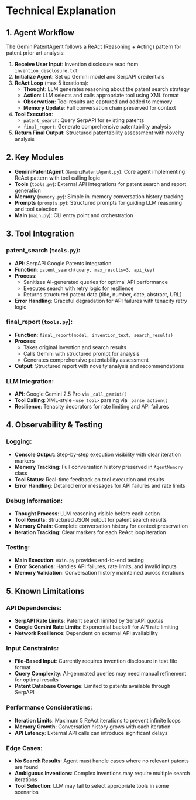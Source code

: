 # Technical Explanation

## 1. Agent Workflow

The GeminiPatentAgent follows a ReAct (Reasoning + Acting) pattern for patent prior art analysis:

1. **Receive User Input**: Invention disclosure read from `invention_disclosure.txt`
2. **Initialize Agent**: Set up Gemini model and SerpAPI credentials
3. **ReAct Loop** (max 5 iterations):
   - **Thought**: LLM generates reasoning about the patent search strategy
   - **Action**: LLM selects and calls appropriate tool using XML format
   - **Observation**: Tool results are captured and added to memory
   - **Memory Update**: Full conversation chain preserved for context
4. **Tool Execution**:
   - `patent_search`: Query SerpAPI for existing patents
   - `final_report`: Generate comprehensive patentability analysis
5. **Return Final Output**: Structured patentability assessment with novelty analysis

## 2. Key Modules

- **GeminiPatentAgent** (`GeminiPatentAgent.py`): Core agent implementing ReAct pattern with tool calling logic
- **Tools** (`tools.py`): External API integrations for patent search and report generation
- **Memory** (`memory.py`): Simple in-memory conversation history tracking
- **Prompts** (`prompts.py`): Structured prompts for guiding LLM reasoning and tool selection
- **Main** (`main.py`): CLI entry point and orchestration

## 3. Tool Integration

### **patent_search** (`tools.py`):
- **API**: SerpAPI Google Patents integration
- **Function**: `patent_search(query, max_results=3, api_key)`
- **Process**: 
  - Sanitizes AI-generated queries for optimal API performance
  - Executes search with retry logic for resilience
  - Returns structured patent data (title, number, date, abstract, URL)
- **Error Handling**: Graceful degradation for API failures with tenacity retry logic

### **final_report** (`tools.py`):
- **Function**: `final_report(model, invention_text, search_results)`
- **Process**: 
  - Takes original invention and search results
  - Calls Gemini with structured prompt for analysis
  - Generates comprehensive patentability assessment
- **Output**: Structured report with novelty analysis and recommendations

### **LLM Integration**:
- **API**: Google Gemini 2.5 Pro via `_call_gemini()`
- **Tool Calling**: XML-style `<use_tool>` parsing via `_parse_action()`
- **Resilience**: Tenacity decorators for rate limiting and API failures

## 4. Observability & Testing

### **Logging**:
- **Console Output**: Step-by-step execution visibility with clear iteration markers
- **Memory Tracking**: Full conversation history preserved in `AgentMemory` class
- **Tool Status**: Real-time feedback on tool execution and results
- **Error Handling**: Detailed error messages for API failures and rate limits

### **Debug Information**:
- **Thought Process**: LLM reasoning visible before each action
- **Tool Results**: Structured JSON output for patent search results
- **Memory Chain**: Complete conversation history for context preservation
- **Iteration Tracking**: Clear markers for each ReAct loop iteration

### **Testing**:
- **Main Execution**: `main.py` provides end-to-end testing
- **Error Scenarios**: Handles API failures, rate limits, and invalid inputs
- **Memory Validation**: Conversation history maintained across iterations

## 5. Known Limitations

### **API Dependencies**:
- **SerpAPI Rate Limits**: Patent search limited by SerpAPI quotas
- **Google Gemini Rate Limits**: Exponential backoff for API rate limiting
- **Network Resilience**: Dependent on external API availability

### **Input Constraints**:
- **File-Based Input**: Currently requires invention disclosure in text file format
- **Query Complexity**: AI-generated queries may need manual refinement for optimal results
- **Patent Database Coverage**: Limited to patents available through SerpAPI

### **Performance Considerations**:
- **Iteration Limits**: Maximum 5 ReAct iterations to prevent infinite loops
- **Memory Growth**: Conversation history grows with each iteration
- **API Latency**: External API calls can introduce significant delays

### **Edge Cases**:
- **No Search Results**: Agent must handle cases where no relevant patents are found
- **Ambiguous Inventions**: Complex inventions may require multiple search iterations
- **Tool Selection**: LLM may fail to select appropriate tools in some scenarios

